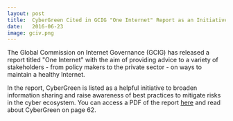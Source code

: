 ```yaml
---
layout: post
title:  CyberGreen Cited in GCIG "One Internet" Report as an Initiative to Expand Information Sharing and Best Practices
date:   2016-06-23
image: gciv.png
---
```


The Global Commission on Internet Governance (GCIG) has released a report titled "One Internet" with the aim of providing advice to a variety of stakeholders - from policy makers to the private sector - on ways to maintain a healthy Internet.

In the report, CyberGreen is listed as a helpful initiative to broaden information sharing and raise awareness of best practices to mitigate risks in the cyber ecosystem. You can access a PDF of the report <a href="{{site.media}}GCIG-Final-Report.pdf">here</a> and read about CyberGreen on page 62.
